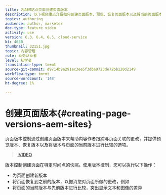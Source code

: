 ```yaml
---
title: 为AEM站点页面创建页面版本
description: 以下视频重点介绍如何创建页面版本、预览、恢复页面版本以及将当前页面版本与保存的页面版本进行比较。
topics: authoring
audience: author, marketer
doc-type: feature video
activity: use
version: 6.3, 6.4, 6.5, cloud-service
kt: 4630
thumbnail: 32151.jpg
topic: 内容管理
role: 业务从业者
level: 初学者
translation-type: tm+mt
source-git-commit: d9714b9a291ec3ee5f3dba9723de72bb120d2149
workflow-type: tm+mt
source-wordcount: '148'
ht-degree: 1%

---
```



# 创建页面版本{#creating-page-versions-aem-sites}

页面版本控制通过创建页面版本来帮助内容作者跟踪与页面关联的更改，并提供预览版本、恢复版本以及将版本与页面的当前版本进行比较的选项。

>[!VIDEO](https://video.tv.adobe.com/v/32151?quality=9&learn=on)

版本控制创建页面在特定时间点的快照。使用版本控制，您可以执行以下操作：
* 为页面创建新版本
* 将页面恢复到之前的版本，以撤消您对页面所做的更改，例如
* 将页面的当前版本与先前版本进行比较，突出显示文本和图像的差异
